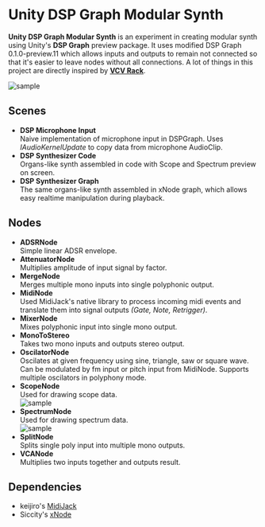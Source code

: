 # Unity DSP Graph Modular Synth
**Unity DSP Graph Modular Synth** is an experiment in creating modular synth using Unity's **DSP Graph** preview package.
It uses modified DSP Graph 0.1.0-preview.11 which allows inputs and outputs to remain not connected so that it's easier to leave nodes without all connections.
A lot of things in this project are directly inspired by **[VCV Rack](https://vcvrack.com)**.

![sample](https://github.com/aksyr/Unity-DSP-Graph-Modular-Synth/raw/master/sampleGraph.png)

Scenes
------
- **DSP Microphone Input**<br>
  Naive implementation of microphone input in DSPGraph. Uses *IAudioKernelUpdate* to copy data from microphone AudioClip.
- **DSP Synthesizer Code**<br>
  Organs-like synth assembled in code with Scope and Spectrum preview on screen.
- **DSP Synthesizer Graph**<br>
  The same organs-like synth assembled in xNode graph, which allows easy realtime manipulation during playback.

Nodes
-----
- **ADSRNode**<br>
  Simple linear ADSR envelope.
- **AttenuatorNode**<br>
  Multiplies amplitude of input signal by factor.
- **MergeNode**<br>
  Merges multiple mono inputs into single polyphonic output.
- **MidiNode**<br>
  Used MidiJack's native library to process incoming midi events and translate them into signal outputs *(Gate, Note, Retrigger)*.
- **MixerNode**<br>
  Mixes polyphonic input into single mono output.
- **MonoToStereo**<br>
  Takes two mono inputs and outputs stereo output.
- **OscilatorNode**<br>
  Oscilates at given frequency using sine, triangle, saw or square wave. Can be modulated by fm input or pitch input from MidiNode. Supports multiple oscilators in polyphony mode.
- **ScopeNode**<br>
  Used for drawing scope data.<br>
  ![sample](https://github.com/aksyr/Unity-DSP-Graph-Modular-Synth/raw/master/sampleScope.gif)
- **SpectrumNode**<br>
  Used for drawing spectrum data.<br>
  ![sample](https://github.com/aksyr/Unity-DSP-Graph-Modular-Synth/raw/master/sampleSpectrum.gif)
- **SplitNode**<br>
  Splits single poly input into multiple mono outputs.
- **VCANode**<br>
  Multiplies two inputs together and outputs result.

Dependencies
------------
* keijiro's [MidiJack](https://github.com/keijiro/MidiJack)
* Siccity's [xNode](https://github.com/Siccity/xNode)
